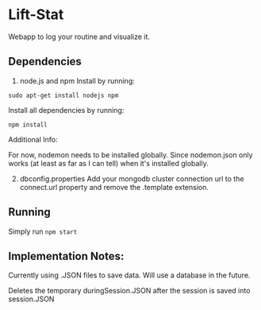 # Lift-Stat
Webapp to log your routine and visualize it.

## Dependencies
1) node.js and npm
Install by running:

`sudo apt-get install nodejs npm`

Install all dependencies by running:

`npm install`

Additional Info:

For now, nodemon needs to be installed globally. Since nodemon.json only works (at least as far as I can tell) when it's installed globally.

2) dbconfig.properties
Add your mongodb cluster connection url to the connect.url property and remove the .template extension.

## Running
Simply run `npm start`

## Implementation Notes:
Currently using .JSON files to save data. Will use a database in the future.

Deletes the temporary duringSession.JSON after the session is saved into session.JSON